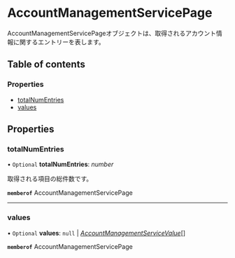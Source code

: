 # AccountManagementServicePage


<div lang=\"ja\">AccountManagementServicePageオブジェクトは、取得されるアカウント情報に関するエントリーを表します。</div> 

## Table of contents

### Properties

- [totalNumEntries](accountmanagementservicepage.md#totalnumentries)
- [values](accountmanagementservicepage.md#values)

## Properties

### totalNumEntries

• `Optional` **totalNumEntries**: *number*

<div lang=\"ja\">取得される項目の総件数です。</div> 

**`memberof`** AccountManagementServicePage

___

### values

• `Optional` **values**: ``null`` \| [*AccountManagementServiceValue*](accountmanagementservicevalue.md)[]

**`memberof`** AccountManagementServicePage
